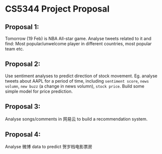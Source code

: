 # CS5344 Project Proposal

## Proposal 1:

Tomorrow (19 Feb) is NBA All-star game. Analyse tweets related to it and find: Most popular/unwelcome player in different countries, most popular team etc.

## Proposal 2: 
Use sentiment analyses to predict direction of stock movement. Eg. analyse tweets about AAPL for a period of time, including `sentiment score`, `news volumn`, `new buzz` (a change in news volumn), `stock price`. Build some simple model for price prediction.

## Proposal 3:
Analyse songs/comments in 网易云 to build a recommendation system.

## Proposal 4:
Analyse 微博 data to predict 贺岁档电影票房